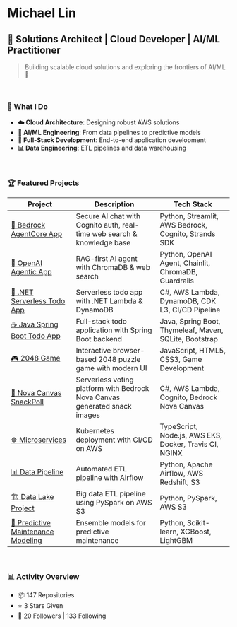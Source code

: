 # Michael Lin

## 🚀 Solutions Architect | Cloud Developer | AI/ML Practitioner

> Building scalable cloud solutions and exploring the frontiers of AI/ML 🌟

<br>

### 🎯 What I Do

- **☁️ Cloud Architecture**: Designing robust AWS solutions
- **🤖 AI/ML Engineering**: From data pipelines to predictive models  
- **🔧 Full-Stack Development**: End-to-end application development
- **📊 Data Engineering**: ETL pipelines and data warehousing

<br>

### 🏆 Featured Projects

| Project | Description | Tech Stack |
|---------|-------------|------------|
| [🤖 Bedrock AgentCore App](https://github.com/michlin0825/strands-agentcore-app-20250917) | Secure AI chat with Cognito auth, real-time web search & knowledge base | Python, Streamlit, AWS Bedrock, Cognito, Strands SDK |
| [🤖 OpenAI Agentic App](https://github.com/michlin0825/openai-agent-app-20250929) | RAG-first AI agent with ChromaDB & web search | Python, OpenAI Agent, Chainlit, ChromaDB, Guardrails |
| [🎯 .NET Serverless Todo App](https://github.com/michlin0825/TodoListApp_Lambda_Public) | Serverless todo app with .NET Lambda & DynamoDB | C#, AWS Lambda, DynamoDB, CDK L3, CI/CD Pipeline |
| [☕ Java Spring Boot Todo App](https://github.com/michlin0825/TodoListApp-Java-SpringBoot) | Full-stack todo application with Spring Boot backend | Java, Spring Boot, Thymeleaf, Maven, SQLite, Bootstrap |
| [🎮 2048 Game](https://github.com/michlin0825/2048-game-20250804) | Interactive browser-based 2048 puzzle game with modern UI | JavaScript, HTML5, CSS3, Game Development |
| [🍿 Nova Canvas SnackPoll](https://github.com/michlin0825/SnackVotingApp_Cognito_2025-07-27) | Serverless voting platform with Bedrock Nova Canvas generated snack images | C#, AWS Lambda, Cognito, Bedrock Nova Canvas |
| [☸️ Microservices](https://github.com/michlin0825/CDND-Udagram-Review) | Kubernetes deployment with CI/CD on AWS | TypeScript, Node.js, AWS EKS, Docker, Travis CI, NGINX |
| [📊 Data Pipeline](https://github.com/michlin0825/DEND-Project-5-Data-Pipeline) | Automated ETL pipeline with Airflow | Python, Apache Airflow, AWS Redshift, S3 |
| [🏗️ Data Lake Project](https://github.com/michlin0825/DEND-Project-4-Data-Lake) | Big data ETL pipeline using PySpark on AWS S3 | Python, PySpark, AWS S3 |
| [🤖 Predictive Maintenance Modeling](https://github.com/michlin0825/MLND-Project-Capstone-Predicting-Device-Failures) | Ensemble models for predictive maintenance | Python, Scikit-learn, XGBoost, LightGBM |

<br>

### 📊 Activity Overview

- 📦 147 Repositories
- ⭐ 3 Stars Given  
- 👥 20 Followers | 133 Following
